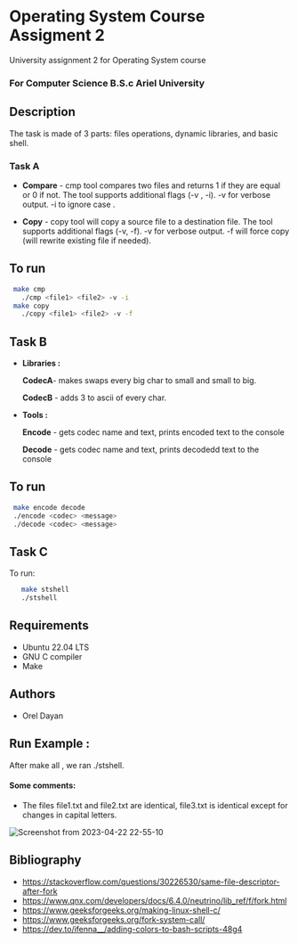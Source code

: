 # Operating System Course Assigment 2

University assignment 2 for Operating System  course
### For Computer Science B.S.c Ariel University

## Description

The task is made of 3 parts: files operations, dynamic libraries, and basic shell.

### Task A
- **Compare** -
  cmp tool compares two files and returns 1 if they are equal or 0 if not. The tool supports additional flags (-v , -i). -v for verbose output. -i to ignore case .

-  **Copy** -
copy tool will copy a source file to a destination file. The tool supports additional flags (-v, -f). -v for verbose output. -f will force copy (will rewrite existing file if needed).


## To run

```sh
 make cmp
   ./cmp <file1> <file2> -v -i
 make copy
   ./copy <file1> <file2> -v -f
   ```
## Task B

- **Libraries :**

   **CodecA**- makes swaps every big char to small and small to big.

   **CodecB** - adds 3 to ascii of every char.

- **Tools :**

   **Encode** - gets codec name and text, prints encoded text to the console

  **Decode**  - gets codec name and text, prints decodedd text to the console



## To run

```sh
 make encode decode
 ./encode <codec> <message>
 ./decode <codec> <message>

   ```

 ## Task C
 
 To run:

```sh
   make stshell
   ./stshell
   ```


## Requirements
- Ubuntu 22.04 LTS
- GNU C compiler
- Make


## Authors

- Orel Dayan

## Run Example :
After make all , we ran ./stshell.
#### Some comments:
- The files file1.txt and file2.txt are identical, file3.txt is identical except for changes in capital letters.

![Screenshot from 2023-04-22 22-55-10](https://user-images.githubusercontent.com/117816462/233805358-19f8144c-8b2d-44c4-804a-6514303d5a51.png)


## Bibliography
- https://stackoverflow.com/questions/30226530/same-file-descriptor-after-fork
- https://www.qnx.com/developers/docs/6.4.0/neutrino/lib_ref/f/fork.html
- https://www.geeksforgeeks.org/making-linux-shell-c/
- https://www.geeksforgeeks.org/fork-system-call/
- https://dev.to/ifenna__/adding-colors-to-bash-scripts-48g4

